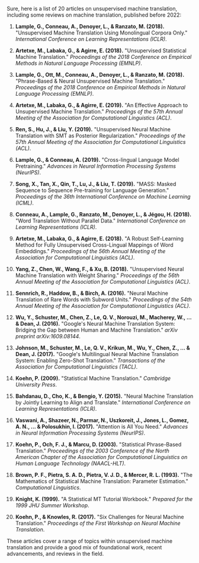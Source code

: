 Sure, here is a list of 20 articles on unsupervised machine translation, including some reviews on machine translation, published before 2022:

1. **Lample, G., Conneau, A., Denoyer, L., & Ranzato, M. (2018).** "Unsupervised Machine Translation Using Monolingual Corpora Only." *International Conference on Learning Representations (ICLR)*.
   
2. **Artetxe, M., Labaka, G., & Agirre, E. (2018).** "Unsupervised Statistical Machine Translation." *Proceedings of the 2018 Conference on Empirical Methods in Natural Language Processing (EMNLP)*.

3. **Lample, G., Ott, M., Conneau, A., Denoyer, L., & Ranzato, M. (2018).** "Phrase-Based & Neural Unsupervised Machine Translation." *Proceedings of the 2018 Conference on Empirical Methods in Natural Language Processing (EMNLP)*.

4. **Artetxe, M., Labaka, G., & Agirre, E. (2019).** "An Effective Approach to Unsupervised Machine Translation." *Proceedings of the 57th Annual Meeting of the Association for Computational Linguistics (ACL)*.

5. **Ren, S., Hu, J., & Liu, Y. (2019).** "Unsupervised Neural Machine Translation with SMT as Posterior Regularization." *Proceedings of the 57th Annual Meeting of the Association for Computational Linguistics (ACL)*.

6. **Lample, G., & Conneau, A. (2019).** "Cross-lingual Language Model Pretraining." *Advances in Neural Information Processing Systems (NeurIPS)*.

7. **Song, X., Tan, X., Qin, T., Lu, J., & Liu, T. (2019).** "MASS: Masked Sequence to Sequence Pre-training for Language Generation." *Proceedings of the 36th International Conference on Machine Learning (ICML)*.

8. **Conneau, A., Lample, G., Ranzato, M., Denoyer, L., & Jégou, H. (2018).** "Word Translation Without Parallel Data." *International Conference on Learning Representations (ICLR)*.

9. **Artetxe, M., Labaka, G., & Agirre, E. (2018).** "A Robust Self-Learning Method for Fully Unsupervised Cross-Lingual Mappings of Word Embeddings." *Proceedings of the 56th Annual Meeting of the Association for Computational Linguistics (ACL)*.

10. **Yang, Z., Chen, W., Wang, F., & Xu, B. (2018).** "Unsupervised Neural Machine Translation with Weight Sharing." *Proceedings of the 56th Annual Meeting of the Association for Computational Linguistics (ACL)*.

11. **Sennrich, R., Haddow, B., & Birch, A. (2016).** "Neural Machine Translation of Rare Words with Subword Units." *Proceedings of the 54th Annual Meeting of the Association for Computational Linguistics (ACL)*.

12. **Wu, Y., Schuster, M., Chen, Z., Le, Q. V., Norouzi, M., Macherey, W., ... & Dean, J. (2016).** "Google's Neural Machine Translation System: Bridging the Gap between Human and Machine Translation." *arXiv preprint arXiv:1609.08144*.

13. **Johnson, M., Schuster, M., Le, Q. V., Krikun, M., Wu, Y., Chen, Z., ... & Dean, J. (2017).** "Google's Multilingual Neural Machine Translation System: Enabling Zero-Shot Translation." *Transactions of the Association for Computational Linguistics (TACL)*.

14. **Koehn, P. (2009).** "Statistical Machine Translation." *Cambridge University Press*.

15. **Bahdanau, D., Cho, K., & Bengio, Y. (2015).** "Neural Machine Translation by Jointly Learning to Align and Translate." *International Conference on Learning Representations (ICLR)*.

16. **Vaswani, A., Shazeer, N., Parmar, N., Uszkoreit, J., Jones, L., Gomez, A. N., ... & Polosukhin, I. (2017).** "Attention is All You Need." *Advances in Neural Information Processing Systems (NeurIPS)*.

17. **Koehn, P., Och, F. J., & Marcu, D. (2003).** "Statistical Phrase-Based Translation." *Proceedings of the 2003 Conference of the North American Chapter of the Association for Computational Linguistics on Human Language Technology (NAACL-HLT)*.

18. **Brown, P. F., Pietra, S. A. D., Pietra, V. J. D., & Mercer, R. L. (1993).** "The Mathematics of Statistical Machine Translation: Parameter Estimation." *Computational Linguistics*.

19. **Knight, K. (1999).** "A Statistical MT Tutorial Workbook." *Prepared for the 1999 JHU Summer Workshop*.

20. **Koehn, P., & Knowles, R. (2017).** "Six Challenges for Neural Machine Translation." *Proceedings of the First Workshop on Neural Machine Translation*.

These articles cover a range of topics within unsupervised machine translation and provide a good mix of foundational work, recent advancements, and reviews in the field.